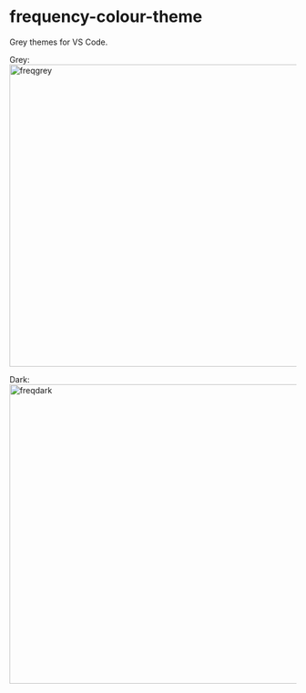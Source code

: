 # frequency-colour-theme 

Grey themes for VS Code.

Grey:
<img width="531" alt="freqgrey" src="https://github.com/user-attachments/assets/6b3995e5-1ef3-4cef-858e-283564c0c97d" />

Dark:
<img width="526" alt="freqdark" src="https://github.com/user-attachments/assets/3639a572-8452-4da7-b496-40e4ff4f1923" />
